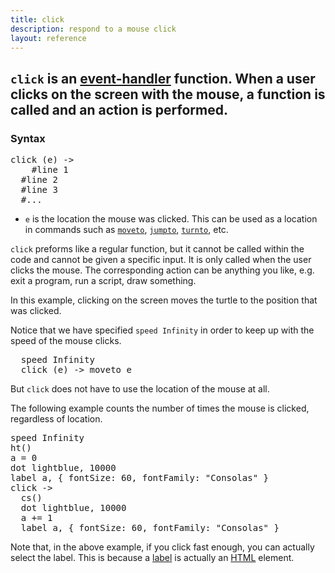 ```yaml
---
title: click
description: respond to a mouse click 
layout: reference
---
```


<!-- size of canvas - e.g. width=249 height=99  -->
<code>click</code> is an [event-handler](event.html) function. When a user clicks on the screen with the mouse, a function is called and an action is performed.
---

### Syntax

<pre class="jumbo">
click (<span data-dfn="position">e</span>) -> 
  <span data-dfnright="code to run">  #line 1
  #line 2
  #line 3
  #...</span>
</pre>

* `e` is the location the mouse was clicked. This can be used as a location in commands such as [`moveto`](moveto.html), [`jumpto`](jumpto.html), [`turnto`](turnto.html), etc.

`click` preforms like a regular function, but it cannot be called within the code and cannot be given a specific input. It is only called when the user clicks the mouse. The corresponding action can be anything you like, e.g. exit a program, run a script, draw something. 

<!-- blurb about functions  -->
In this example, clicking on the screen moves the turtle to the position that was clicked.

Notice that we have specified `speed Infinity` in order to keep up with the speed of the mouse clicks.  

<pre class="jumbo">
  speed Infinity
  click <span data-dfn="function">(e)</span> -> moveto e
</pre>

<!-- why doesn't it like it if I keep move etc. on next row -->
<script type="figure">
label "Click anywhere on the cavas to try the code out", 'top'
speed Infinity
click (e) -> moveto e
</script>

But `click` does not have to use the location of the mouse at all. 

The following example counts the number of times the mouse is clicked, regardless of location. 

<pre class="examp">
speed Infinity
ht()
a = 0
dot lightblue, 10000
label a, { fontSize: 60, fontFamily: "Consolas" }
click ->
  cs()
  dot lightblue, 10000
  a += 1
  label a, { fontSize: 60, fontFamily: "Consolas" }
</pre>

<script type="figure">
speed Infinity
ht()
a = 0
dot lightblue, 10000
label a, { fontSize: 60, fontFamily: "Consolas" }
click ->
  cs()
  dot lightblue, 10000
  a += 1
  label a, { fontSize: 60, fontFamily: "Consolas" }
</script>

Note that, in the above example, if you click fast enough, you can actually select the label. This is because a [label](label.html) is actually an [HTML](http://www.w3schools.com/html/default.asp) element. 

<!-- another example, see: http://activity.pencilcode.net/home/worksheet/clickmove.html -->

<!-- blurb about naming functions   -->
